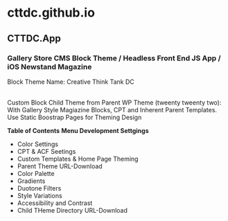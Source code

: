  <h1>cttdc.github.io</h1>
  <h2>CTTDC.App</h2>
    <h3>Gallery Store CMS Block Theme / Headless Front End JS App / iOS Newstand Magazine</h3>
       <article>Block Theme Name: Creative Think Tank DC</article></br>
      <p>Custom Block Child Theme from Parent WP Theme (tweenty tweenty two): With Gallery Style Magiazine Blocks, CPT and Inherent Parent Templates. Use Static Boostrap Pages for Theming Design</br></p>
      <p><strong>Table of Contents</strong>
      <strong>Menu Development Settgings</strong>

- Color Settings</br>
- CPT & ACF Seetings</br>
- Custom Templates & Home Page Theming
- Parent Theme URL-Download
- Color Palette</br>
- Gradients</br>
- Duotone Filters</br>
- Style Variations</br>
- Accessibility and Contrast</br>
- Child THeme Directory URL-Download</p>
  
